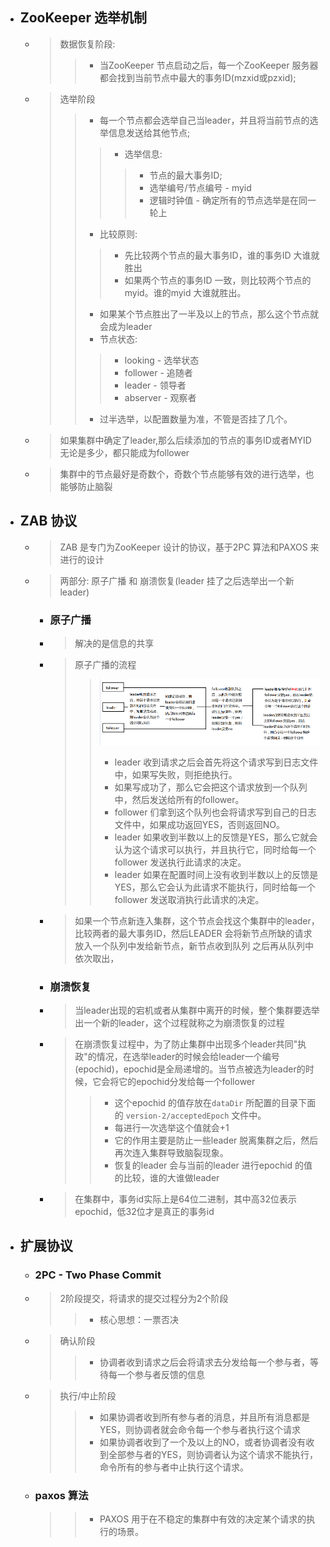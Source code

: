 - ## ZooKeeper 选举机制
    - > 数据恢复阶段: 
        >> - 当ZooKeeper 节点启动之后，每一个ZooKeeper 服务器都会找到当前节点中最大的事务ID(mzxid或pzxid);
    - > 选举阶段
        >> - 每一个节点都会选举自己当leader，并且将当前节点的选举信息发送给其他节点;
        >>> - 选举信息: 
        >>>> - 节点的最大事务ID;
        >>>> - 选举编号/节点编号 - myid
        >>>> - 逻辑时钟值 - 确定所有的节点选举是在同一轮上
        >> - 比较原则:
        >>> - 先比较两个节点的最大事务ID，谁的事务ID 大谁就胜出
        >>> - 如果两个节点的事务ID 一致，则比较两个节点的myid。谁的myid 大谁就胜出。
        >> - 如果某个节点胜出了一半及以上的节点，那么这个节点就会成为leader
        >> - 节点状态: 
        >>> - looking - 选举状态
        >>> - follower - 追随者
        >>> - leader - 领导者
        >>> - abserver - 观察者
        >> - 过半选举，以配置数量为准，不管是否挂了几个。
    - > 如果集群中确定了leader,那么后续添加的节点的事务ID或者MYID 无论是多少，都只能成为follower
    - > 集群中的节点最好是奇数个，奇数个节点能够有效的进行选举，也能够防止脑裂


- ## ZAB 协议
    - > ZAB 是专门为ZooKeeper 设计的协议，基于2PC 算法和PAXOS 来进行的设计
    - > 两部分: 原子广播 和 崩溃恢复(leader 挂了之后选举出一个新leader)
        - ### 原子广播
        - > 解决的是信息的共享
        - > 原子广播的流程
            >> ![](./img/01-原子广播流程.png)
            >> - leader 收到请求之后会首先将这个请求写到日志文件中，如果写失败，则拒绝执行。
            >> - 如果写成功了，那么它会把这个请求放到一个队列中，然后发送给所有的follower。
            >> - follower 们拿到这个队列也会将请求写到自己的日志文件中，如果成功返回YES，否则返回NO。
            >> - leader 如果收到半数以上的反馈是YES，那么它就会认为这个请求可以执行，并且执行它，同时给每一个follower 发送执行此请求的决定。
            >> - leader 如果在配置时间上没有收到半数以上的反馈是YES，那么它会认为此请求不能执行，同时给每一个follower 发送取消执行此请求的决定。
        - > 如果一个节点新连入集群，这个节点会找这个集群中的leader，比较两者的最大事务ID，然后LEADER 会将新节点所缺的请求放入一个队列中发给新节点，新节点收到队列 之后再从队列中依次取出，
        - ### 崩溃恢复
        - > 当leader出现的宕机或者从集群中离开的时候，整个集群要选举出一个新的leader，这个过程就称之为崩溃恢复的过程
        - > 在崩溃恢复过程中，为了防止集群中出现多个leader共同"执政"的情况，在选举leader的时候会给leader一个编号(epochid)，epochid是全局递增的。当节点被选为leader的时候，它会将它的epochid分发给每一个follower
            >> - 这个epochid 的值存放在`dataDir` 所配置的目录下面的 `version-2/acceptedEpoch` 文件中。
            >> - 每进行一次选举这个值就会+1
            >> - 它的作用主要是防止一些leader 脱离集群之后，然后再次连入集群导致脑裂现象。
            >> - 恢复的leader 会与当前的leader 进行epochid 的值的比较，谁的大谁做leader
        - > 在集群中，事务id实际上是64位二进制，其中高32位表示epochid，低32位才是真正的事务id

- ## 扩展协议
    - ### 2PC - Two Phase Commit
    - > 2阶段提交，将请求的提交过程分为2个阶段
        >> - 核心思想：一票否决
    - > 确认阶段
        >> - 协调者收到请求之后会将请求去分发给每一个参与者，等待每一个参与者反馈的信息
    - > 执行/中止阶段
        >> - 如果协调者收到所有参与者的消息，并且所有消息都是YES，则协调者就会命令每一个参与者执行这个请求
        >> - 如果协调者收到了一个及以上的NO，或者协调者没有收到全部参与者的YES，则协调者认为这个请求不能执行，命令所有的参与者中止执行这个请求。
    - ### paxos 算法
        >> - PAXOS 用于在不稳定的集群中有效的决定某个请求的执行的场景。